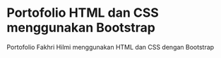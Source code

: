 # Portofolio HTML dan CSS menggunakan Bootstrap
Portofolio Fakhri Hilmi menggunakan HTML dan CSS dengan Bootstrap
